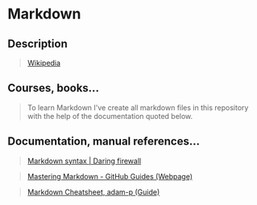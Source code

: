# Markdown

## Description

>[Wikipedia](https://en.wikipedia.org/wiki/Markdown)

## Courses, books...

> To learn Markdown I've create all markdown files in this repository with the help of the documentation quoted below.

## Documentation, manual references...

>[Markdown syntax | Daring firewall](https://daringfireball.net/projects/markdown/syntax)

>[Mastering Markdown - GitHub Guides (Webpage)](https://guides.github.com/features/mastering-markdown/)

>[Markdown Cheatsheet, adam-p (Guide)](https://github.com/adam-p/markdown-here/wiki/Markdown-Cheatsheet)
